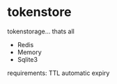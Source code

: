 # tokenstore

tokenstorage... thats all

- Redis
- Memory
- Sqlite3

requirements: TTL automatic expiry
